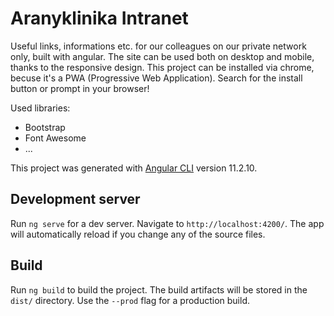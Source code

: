 # Aranyklinika Intranet

Useful links, informations etc. for our colleagues on our private network only, built with angular.
The site can be used both on desktop and mobile, thanks to the responsive design.
This project can be installed via chrome, becuse it's a PWA (Progressive Web Application).
Search for the install button or prompt in your browser!

Used libraries:
  - Bootstrap
  - Font Awesome
  - ...
  
This project was generated with [Angular CLI](https://github.com/angular/angular-cli) version 11.2.10.

## Development server

Run `ng serve` for a dev server. Navigate to `http://localhost:4200/`. The app will automatically reload if you change any of the source files.

## Build

Run `ng build` to build the project. The build artifacts will be stored in the `dist/` directory. Use the `--prod` flag for a production build.

